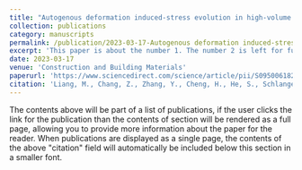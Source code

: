 ```yaml
---
title: "Autogenous deformation induced-stress evolution in high-volume GGBFS concrete: Macro-scale behavior and micro-scale origin"
collection: publications
category: manuscripts
permalink: /publication/2023-03-17-Autogenous deformation induced-stress evolution in high-volume GGBFS concrete: Macro-scale behavior and micro-scale origin
excerpt: 'This paper is about the number 1. The number 2 is left for future work.'
date: 2023-03-17
venue: 'Construction and Building Materials'
paperurl: 'https://www.sciencedirect.com/science/article/pii/S0950061823003744'
citation: 'Liang, M., Chang, Z., Zhang, Y., Cheng, H., He, S., Schlangen, E., & Šavija, B. (2023). Autogenous deformation induced-stress evolution in high-volume GGBFS concrete: Macro-scale behavior and micro-scale origin. Construction and Building Materials, 370, 130663.'
---
```


The contents above will be part of a list of publications, if the user clicks the link for the publication than the contents of section will be rendered as a full page, allowing you to provide more information about the paper for the reader. When publications are displayed as a single page, the contents of the above "citation" field will automatically be included below this section in a smaller font.
